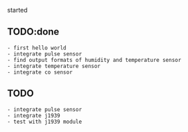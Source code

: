 started

## TODO:done
    - first hello world
    - integrate pulse sensor
    - find output formats of humidity and temperature sensor
    - integrate temperature sensor
    - integrate co sensor
   
## TODO
    - integrate pulse sensor
    - integrate j1939
    - test with j1939 module
